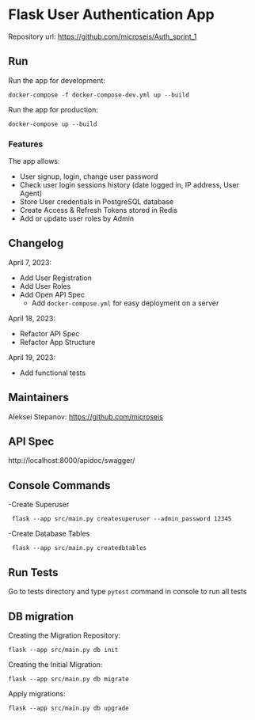 
# Flask User Authentication App
Repository url:  https://github.com/microseis/Auth_sprint_1 

## Run
Run the app for development:
```commandline
docker-compose -f docker-compose-dev.yml up --build
```
Run the app for production:
```commandline
docker-compose up --build
```
### Features
The app allows:
- User signup, login, change user password
- Check user login sessions history (date logged in, IP address, User Agent)
- Store User credentials in PostgreSQL database       
- Create Access & Refresh Tokens stored in Redis 
- Add or update user roles by Admin

## Changelog
April 7, 2023:
- Add User Registration
- Add User Roles
- Add Open API Spec
  - Add `docker-compose.yml` for easy deployment on a server

April 18, 2023:
- Refactor API Spec
- Refactor App Structure

April 19, 2023:
- Add functional tests

## Maintainers 
Aleksei Stepanov: https://github.com/microseis 

## API Spec
http://localhost:8000/apidoc/swagger/

## Console Commands
-Create Superuser
```commandline
 flask --app src/main.py createsuperuser --admin_password 12345 
```
-Create Database Tables
```commandline
 flask --app src/main.py createdbtables  
```
## Run Tests
Go to tests directory and type `pytest` command in console to run all tests

## DB migration
Creating the Migration Repository:
```commandline
flask --app src/main.py db init 
```

Creating the Initial Migration:
```commandline
flask --app src/main.py db migrate
```
Apply migrations:
```commandline
flask --app src/main.py db upgrade
```

